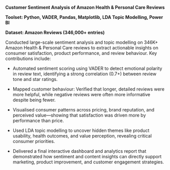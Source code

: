 **Customer Sentiment Analysis of Amazon Health & Personal Care Reviews**

**Toolset: Python, VADER, Pandas, Matplotlib, LDA Topic Modelling, Power BI**

**Dataset: Amazon Reviews (346,000+ entries)**

Conducted large-scale sentiment analysis and topic modelling on 346K+ Amazon Health & Personal Care reviews to extract actionable insights on consumer satisfaction, product performance, and review behaviour.
Key contributions include:

- Automated sentiment scoring using VADER to detect emotional polarity in review text, identifying a strong correlation (0.7+) between review tone and star ratings.

- Mapped customer behaviour: Verified that longer, detailed reviews were more helpful, while negative reviews were often more informative despite being fewer.

- Visualised consumer patterns across pricing, brand reputation, and perceived value—showing that satisfaction was driven more by performance than price.

- Used LDA topic modelling to uncover hidden themes like product usability, health outcomes, and value perception, revealing critical consumer priorities.

- Delivered a final interactive dashboard and analytics report that demonstrated how sentiment and content insights can directly support marketing, product improvement, and customer engagement strategies.
